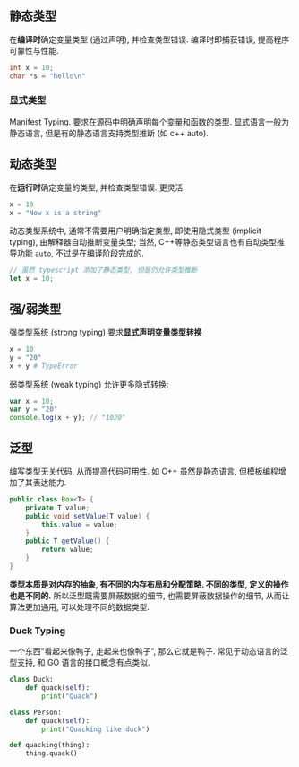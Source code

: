 ## 静态类型

在**编译时**确定变量类型 (通过声明), 并检查类型错误. 编译时即捕获错误, 提高程序可靠性与性能.

```c
int x = 10;
char *s = "hello\n"
```

### 显式类型

Manifest Typing. 要求在源码中明确声明每个变量和函数的类型. 显式语言一般为静态语言, 但是有的静态语言支持类型推断 (如 c++ auto).

## 动态类型

在**运行时**确定变量的类型, 并检查类型错误. 更灵活. 

```python
x = 10
x = "Now x is a string"
```

动态类型系统中, 通常不需要用户明确指定类型, 即使用隐式类型 (implicit typing), 由解释器自动推断变量类型; 当然, C++等静态类型语言也有自动类型推导功能 `auto`, 不过是在编译阶段完成的.

```typescript
// 虽然 typescript 添加了静态类型, 但是仍允许类型推断
let x = 10;
```


## 强/弱类型

强类型系统 (strong typing) 要求**显式声明变量类型转换**

```python
x = 10
y = "20"
x + y # TypeError
```

弱类型系统 (weak typing) 允许更多隐式转换:

```javascript
var x = 10;
var y = "20"
console.log(x + y); // "1020"
```

## 泛型

编写类型无关代码, 从而提高代码可用性. 如 C++ 虽然是静态语言, 但模板编程增加了其表达能力.

```java
public class Box<T> {
	private T value;
	public void setValue(T value) {
		this.value = value;
	}
	public T getValue() {
		return value;
	}
}
```

**类型本质是对内存的抽象, 有不同的内存布局和分配策略. 不同的类型, 定义的操作也是不同的.** 所以泛型既需要屏蔽数据的细节, 也需要屏蔽数据操作的细节, 从而让算法更加通用, 可以处理不同的数据类型.

### Duck Typing

一个东西"看起来像鸭子, 走起来也像鸭子", 那么它就是鸭子. 常见于动态语言的泛型支持, 和 GO 语言的接口概念有点类似.

```python
class Duck:
	def quack(self):
		print("Quack")

class Person:
	def quack(self):
		print("Quacking like duck")

def quacking(thing):
	thing.quack()
```